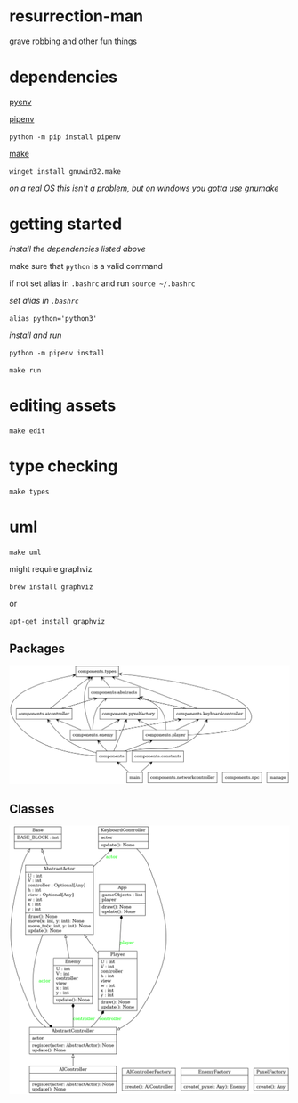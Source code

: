 # resurrection-man
grave robbing and other fun things

# dependencies
[pyenv](https://github.com/pyenv/pyenv#automatic-installer)

[pipenv](https://pipenv.pypa.io/en/latest/)

`python -m pip install pipenv`

[make](https://www.technewstoday.com/install-and-use-make-in-windows/)

`winget install gnuwin32.make`

*on a real OS this isn't a problem, but on windows you gotta use gnumake*

# getting started
*install the dependencies listed above*

make sure that `python` is a valid command

if not set alias in `.bashrc` and run `source ~/.bashrc`

*set alias in `.bashrc`*

`alias python='python3'`

*install and run*

`python -m pipenv install`

`make run`

# editing assets
`make edit`

# type checking
`make types`

# uml
`make uml`

might require graphviz

`brew install graphviz`

or

`apt-get install graphviz`


## Packages
![packages uml](./packages.png)

## Classes
![classes uml](./classes.png)
